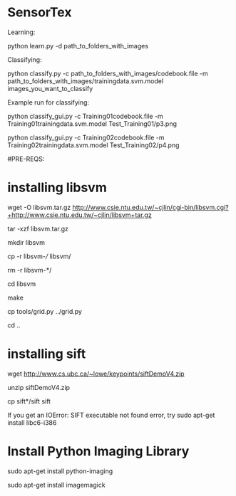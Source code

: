 # SensorTex
Learning:

python learn.py -d path_to_folders_with_images

Classifying:

python classify.py -c path_to_folders_with_images/codebook.file -m path_to_folders_with_images/trainingdata.svm.model images_you_want_to_classify

Example run for classifying:

python classify_gui.py -c Training01codebook.file -m Training01trainingdata.svm.model Test_Training01/p3.png

python classify_gui.py -c Training02codebook.file -m Training02trainingdata.svm.model Test_Training02/p4.png


#PRE-REQS:
# installing libsvm
wget -O libsvm.tar.gz http://www.csie.ntu.edu.tw/~cjlin/cgi-bin/libsvm.cgi?+http://www.csie.ntu.edu.tw/~cjlin/libsvm+tar.gz

tar -xzf libsvm.tar.gz

mkdir libsvm

cp -r libsvm-*/* libsvm/

rm -r libsvm-*/

cd libsvm

make

cp tools/grid.py ../grid.py

cd ..

# installing sift
wget http://www.cs.ubc.ca/~lowe/keypoints/siftDemoV4.zip

unzip siftDemoV4.zip

cp sift*/sift sift

If you get an IOError: SIFT executable not found error, try sudo apt-get install libc6-i386

# Install Python Imaging Library
sudo apt-get install python-imaging

sudo apt-get install imagemagick
